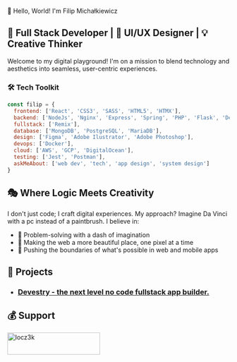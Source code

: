 👋 Hello, World! I'm Filip Michałkiewicz

## 🚀 Full Stack Developer | 🎨 UI/UX Designer | 💡 Creative Thinker

Welcome to my digital playground! I'm on a mission to blend technology and aesthetics into seamless, user-centric experiences.

### 🛠️ Tech Toolkit

```javascript
const filip = {
  frontend: ['React', 'CSS3', 'SASS', 'HTML5', 'HTMX'],
  backend: ['NodeJs', 'Nginx', 'Express', 'Spring', 'PHP', 'Flask', 'Deno'],
  fullstack: ['Remix'],
  database: ['MongoDB', 'PostgreSQL', 'MariaDB'],
  design: ['Figma', 'Adobe Ilustrator', 'Adobe Photoshop'],
  devops: ['Docker'],
  cloud: ['AWS', 'GCP', 'DigitalOcean'],
  testing: ['Jest', 'Postman'],
  askMeAbout: ['web dev', 'tech', 'app design', 'system design']
}
```
## 🎭 Where Logic Meets Creativity
I don't just code; I craft digital experiences. My approach? Imagine Da Vinci with a pc instead of a paintbrush. I believe in:

- 🧠 Problem-solving with a dash of imagination
- 🌈 Making the web a more beautiful place, one pixel at a time
- 🚀 Pushing the boundaries of what's possible in web and mobile apps

## 🔭 Projects
- ### [Devestry - the next level no code fullstack app builder.](https://devestry.com)

## 💰 Support
<p><a href="https://www.buymeacoffee.com/locz3k"> <img align="left" src="https://cdn.buymeacoffee.com/buttons/v2/default-yellow.png" height="50" width="210" alt="locz3k" /></a></p><br><br>

